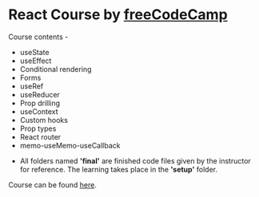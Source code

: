 # React Course by [freeCodeCamp](https://www.youtube.com/@freecodecamp)

Course contents - 
- useState
- useEffect
- Conditional rendering
- Forms
- useRef
- useReducer
- Prop drilling
- useContext
- Custom hooks
- Prop types
- React router
- memo-useMemo-useCallback



* All folders named **'final'** are finished code files given by the instructor for reference.
The learning takes place in the **'setup'** folder.

Course can be found [here](https://www.youtube.com/watch?v=4UZrsTqkcW4).
